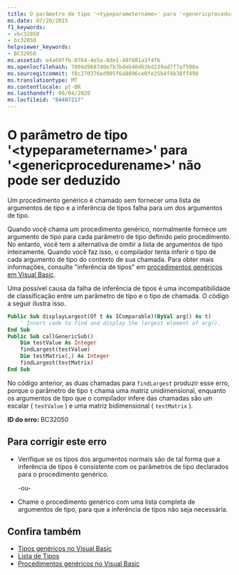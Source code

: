 ```yaml
---
title: O parâmetro de tipo '<typeparametername>' para '<genericprocedurename>' não pode ser deduzido
ms.date: 07/20/2015
f1_keywords:
- vbc32050
- bc32050
helpviewer_keywords:
- BC32050
ms.assetid: e4a69ffb-0764-4e5a-8de1-40f881a3f4fb
ms.openlocfilehash: 7004d968740e7b7bdeb40d63bd239ad7f7af590a
ms.sourcegitcommit: f8c270376ed905f6a8896ce0fe25b4f4b38ff498
ms.translationtype: MT
ms.contentlocale: pt-BR
ms.lasthandoff: 06/04/2020
ms.locfileid: "84407217"
---
```

# <a name="type-parameter-typeparametername-for-genericprocedurename-cannot-be-inferred"></a>O parâmetro de tipo '\<typeparametername>' para '\<genericprocedurename>' não pode ser deduzido
Um procedimento genérico é chamado sem fornecer uma lista de argumentos de tipo e a inferência de tipos falha para um dos argumentos de tipo.  
  
 Quando você chama um procedimento genérico, normalmente fornece um argumento de tipo para cada parâmetro de tipo definido pelo procedimento. No entanto, você tem a alternativa de omitir a lista de argumentos de tipo inteiramente. Quando você faz isso, o compilador tenta inferir o tipo de cada argumento de tipo do contexto de sua chamada. Para obter mais informações, consulte "inferência de tipos" em [procedimentos genéricos em Visual Basic](../programming-guide/language-features/data-types/generic-procedures.md).  
  
 Uma possível causa da falha de inferência de tipos é uma incompatibilidade de classificação entre um parâmetro de tipo e o tipo de chamada. O código a seguir ilustra isso.  
  
```vb  
Public Sub displayLargest(Of t As IComparable)(ByVal arg() As t)  
    ' Insert code to find and display the largest element of arg().  
End Sub  
Public Sub callGenericSub()  
    Dim testValue As Integer  
    findLargest(testValue)  
    Dim testMatrix(,) As Integer  
    findLargest(testMatrix)  
End Sub  
```  
  
 No código anterior, as duas chamadas para `findLargest` produzir esse erro, porque o parâmetro de tipo `t` chama uma matriz unidimensional, enquanto os argumentos de tipo que o compilador infere das chamadas são um escalar ( `testValue` ) e uma matriz bidimensional ( `testMatrix` ).  
  
 **ID do erro:** BC32050  
  
## <a name="to-correct-this-error"></a>Para corrigir este erro  
  
- Verifique se os tipos dos argumentos normais são de tal forma que a inferência de tipos é consistente com os parâmetros de tipo declarados para o procedimento genérico.  
  
     -ou-  
  
- Chame o procedimento genérico com uma lista completa de argumentos de tipo, para que a inferência de tipos não seja necessária.  
  
## <a name="see-also"></a>Confira também

- [Tipos genéricos no Visual Basic](../programming-guide/language-features/data-types/generic-types.md)
- [Lista de Tipos](../language-reference/statements/type-list.md)
- [Procedimentos genéricos no Visual Basic](../programming-guide/language-features/data-types/generic-procedures.md)
